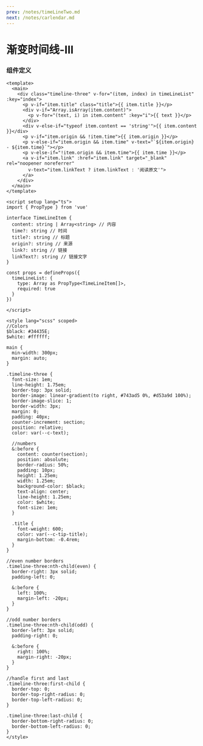 ```yaml
---
prev: /notes/timeLineTwo.md
next: /notes/carlendar.md
---
```


# 渐变时间线-III

<timeLineThree :timeLineList="list" />

<script setup>
import { ref } from 'vue'

const list = ref([])

list.value = [
  {
    content: ['Neque sunt voluptatibus repellat pariatur ut enim. Eveniet rerum suscipit eveniet amet dignissimos.Doloremque et distinctio quod molestiae ut.','Neque sunt voluptatibus repellat pariatur ut enim. Eveniet rerum suscipit eveniet amet dignissimos.Doloremque et distinctio quod molestiae ut.'],
    time: '10-11 08:57',
    title: '深圳10月10日新增14例确诊病例和19例无症状感染者',
    origin: '信息来源：界面新闻',
    link: 'https://h5.baike.qq.com/mobile/landing.html?docid=20221011A016LQ00&amp;isNews=1&amp;adtag=wxjk.yqssc.yqdt',
  },
  {
    content: 'Neque sunt voluptatibus repellat pariatur ut enim. Eveniet rerum suscipit eveniet amet dignissimos.Doloremque et distinctio quod molestiae ut.',
    origin: '信息来源：界面新闻',
    link: 'https://h5.baike.qq.com/mobile/landing.html?docid=20221011A016LQ00&amp;isNews=1&amp;adtag=wxjk.yqssc.yqdt',
    linkText: 'News'
  },
  {
    content: ['Neque sunt voluptatibus repellat pariatur ut enim. Eveniet rerum suscipit eveniet amet dignissimos.Doloremque et distinctio quod molestiae ut.','Neque sunt voluptatibus repellat pariatur ut enim. Eveniet rerum suscipit eveniet amet dignissimos.Doloremque et distinctio quod molestiae ut.'],
    time: '10-11 08:57',
    title: '深圳10月10日新增14例确诊病例和19例无症状感染者',
    link: 'https://h5.baike.qq.com/mobile/landing.html?docid=20221011A016LQ00&amp;isNews=1&amp;adtag=wxjk.yqssc.yqdt',
  },
  {
    content: 'Neque sunt voluptatibus repellat pariatur ut enim. Eveniet rerum suscipit eveniet amet dignissimos.Doloremque et distinctio quod molestiae ut.'
  },
  {
    content: 'Neque sunt voluptatibus repellat pariatur ut enim. Eveniet rerum suscipit eveniet amet dignissimos.Doloremque et distinctio quod molestiae ut.'
  }
]
</script>

### 组件定义

```vue
<template>
  <main>
    <div class="timeline-three" v-for="(item, index) in timeLineList" :key="index">
      <p v-if="item.title" class="title">{{ item.title }}</p>
      <div v-if="Array.isArray(item.content)">
        <p v-for="(text, i) in item.content" :key="i">{{ text }}</p>
      </div>
      <div v-else-if="typeof item.content == 'string'">{{ item.content }}</div>
      <p v-if="item.origin && !item.time">{{ item.origin }}</p>
      <p v-else-if="item.origin && item.time" v-text="`${item.origin} - ${item.time}`"></p>
      <p v-else-if="!item.origin && item.time">{{ item.time }}</p>
      <a v-if="item.link" :href="item.link" target="_blank" rel="noopener noreferrer"
        v-text="item.linkText ? item.linkText : '阅读原文'">
      </a>
    </div>
  </main>
</template>

<script setup lang="ts">
import { PropType } from 'vue'

interface TimeLineItem {
  content: string | Array<string> // 内容
  time?: string // 时间
  title?: string // 标题
  origin?: string // 来源
  link?: string // 链接
  linkText?: string // 链接文字
}

const props = defineProps({
  timeLineList: {
    type: Array as PropType<TimeLineItem[]>,
    required: true
  }
})

</script>

<style lang="scss" scoped>
//Colors
$black: #34435E;
$white: #ffffff;

main {
  min-width: 300px;
  margin: auto;
}

.timeline-three {
  font-size: 1em;
  line-height: 1.75em;
  border-top: 3px solid;
  border-image: linear-gradient(to right, #743ad5 0%, #d53a9d 100%);
  border-image-slice: 1;
  border-width: 3px;
  margin: 0;
  padding: 40px;
  counter-increment: section;
  position: relative;
  color: var(--c-text);

  //numbers
  &:before {
    content: counter(section);
    position: absolute;
    border-radius: 50%;
    padding: 10px;
    height: 1.25em;
    width: 1.25em;
    background-color: $black;
    text-align: center;
    line-height: 1.25em;
    color: $white;
    font-size: 1em;
  }

  .title {
    font-weight: 600;
    color: var(--c-tip-title);
    margin-bottom: -0.4rem;
  }
}

//even number borders
.timeline-three:nth-child(even) {
  border-right: 3px solid;
  padding-left: 0;

  &:before {
    left: 100%;
    margin-left: -20px;
  }
}

//odd number borders
.timeline-three:nth-child(odd) {
  border-left: 3px solid;
  padding-right: 0;

  &:before {
    right: 100%;
    margin-right: -20px;
  }
}

//handle first and last
.timeline-three:first-child {
  border-top: 0;
  border-top-right-radius: 0;
  border-top-left-radius: 0;
}

.timeline-three:last-child {
  border-bottom-right-radius: 0;
  border-bottom-left-radius: 0;
}
</style>
```